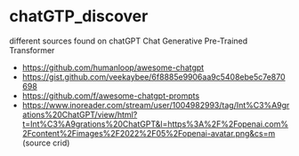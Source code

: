 # chatGTP_discover
different sources found on chatGPT Chat Generative Pre-Trained Transformer

* https://github.com/humanloop/awesome-chatgpt
* https://gist.github.com/veekaybee/6f8885e9906aa9c5408ebe5c7e870698
* https://github.com/f/awesome-chatgpt-prompts
* https://www.inoreader.com/stream/user/1004982993/tag/Int%C3%A9grations%20ChatGPT/view/html?t=Int%C3%A9grations%20ChatGPT&l=https%3A%2F%2Fopenai.com%2Fcontent%2Fimages%2F2022%2F05%2Fopenai-avatar.png&cs=m (source crid)
